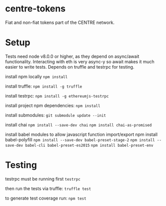 # centre-tokens
Fiat and non-fiat tokens part of the CENTRE network. 

# Setup
Tests need node v8.0.0 or higher, as they depend on async/await functionality. Interacting with eth is very async-y so await makes it much easier to write tests.
Depends on truffle and testrpc for testing.

install npm locally
```npm install```

install truffle:
```npm install -g truffle```

install testrpc:
```npm install -g ethereumjs-testrpc```

install project npm dependencies:
```npm install```

install submodules:
```git submodule update --init```

install chai
```npm install --save-dev chai```
```npm install chai-as-promised```

install babel modules to allow javascript function import/export
npm install babel-polyfill
```npm install --save-dev babel-preset-stage-2```
```npm install --save-dev babel-cli babel-preset-es2015```
```npm install babel-preset-env```

# Testing
testrpc must be running first
```testrpc```

then run the tests via truffle:
```truffle test```

to generate test coverage run:
```npm test```
